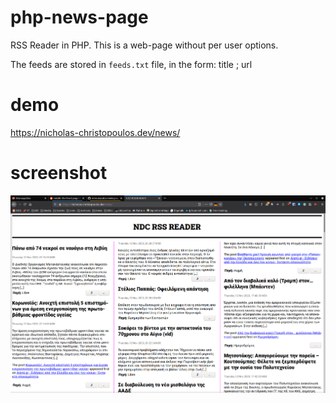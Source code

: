 # php-news-page
RSS Reader in PHP.
This is a web-page without per user options.

The feeds are stored in `feeds.txt` file, in the form:
title ; url

# demo
https://nicholas-christopoulos.dev/news/

# screenshot
![#1](https://raw.githubusercontent.com/nereusx/php-news-page/main/screenshots/ss-news-1.png)
